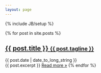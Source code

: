 ```yaml
---
layout: page
---
```

{% include JB/setup %}

{% for post in site.posts %}
  <div class="page-header">
    <h2><a href="{{ post.url }}">{{ post.title }} <small>{{ post.tagline }}</small></a></h2>
    <span class="post-date">{{ post.date | date_to_long_string }}</span>
  </div>
  {{ post.excerpt }}
  <a href="{{ post.url }}">Read more &raquo;</a>
{% endfor %}